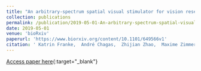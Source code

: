 ```yaml
---
title: "An arbitrary-spectrum spatial visual stimulator for vision research"
collection: publications
permalink: /publication/2019-05-01-An-arbitrary-spectrum-spatial-visual-stimulator-for-vision-research
date: 2019-05-01
venue: 'bioRxiv'
paperurl: 'https://www.biorxiv.org/content/10.1101/649566v1'
citation: ' Katrin Franke,  André Chagas,  Zhijian Zhao,  Maxime Zimmermann,  Yongrong Qiu,  Klaudia Szatko,  Tom Baden,  Thomas Euler, &quot;An arbitrary-spectrum spatial visual stimulator for vision research.&quot; bioRxiv, 2019.'
---
```

[Access paper here](https://www.biorxiv.org/content/10.1101/649566v1){:target="_blank"}
